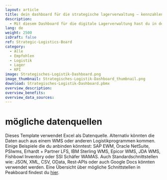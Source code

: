 ```yaml
---
layout: article
title: dein dashboard für die strategische lagerverwaltung – kennzahlen deiner lagerlogistik jederzeit im blick
description: 
  - Mit diesem Dashboard für die digitale Lagerverwaltung hast du in der Lagerlogistik jederzeit aktuelle Informationen, KPIs wie Liefertreue, Reklamationsrate, Tonnage oder Durchsatz und Fehlermeldungen im Blick, und zwar in Echtzeit! Von Wareneingang bis Warenausgang – dank aktueller Daten vereinfachst du deine Warenwirtschaft. Durch die einfache Darstellung werden Reklamationsgründe außerdem schnell ersichtlich und Probleme können direkt angegangen werden. Ein Warehouse-Management-System ganz nach deinem Geschmack, individuell auf deine Intralogistik zugeschnitten. Jetzt herunterladen und direkt loslegen!
lang: de
weight: 2500
isDraft: false
ref: Strategic-Logistics-Board
category:
  - Alle
  - Empfohlen
  - Logistik
  - Lager
  - KPI
image: Strategisches-Logistik-Dashboard.png
image_thumbnail: Strategisches-Logistik-Dashboard_thumbnail.png
download: Strategisches-Logistik-Dashboard.pbmx
overview_description:
overview_benefits:
overview_data_sources:
---
```

# mögliche datenquellen
Dieses Template verwendet Excel als Datenquelle. Alternativ könnten die Daten auch aus einem WMS oder anderen Logistikprogrammen kommen. Einige Beispiele die du anbinden könntest: SAP EWM, Oracle NetSuite, PSIwms, Erhardt + Partner LFS, IBM Sterling WMS, Epicor WMS, JDA WMS, Fishbowl Inventory oder SSI Schäfer WAMAS. Auch Standardschnittstellen wie: JSON, XML, CSV, OData, Rest-APIs oder auch Google Docs könnten verwendet werden. Eine Übersicht über mögliche Schnittstellen in Peakboard findest du [hier](https://peakboard.com/schnittstellen/).
